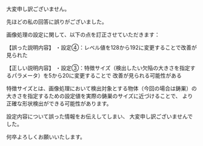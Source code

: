 大変申し訳ございません。

先ほどの私の回答に誤りがございました。

画像処理の設定に関して、以下の点を訂正させていただきます：

【誤った説明内容】
・設定④：レベル値を128から192に変更することで改善が見られた

【正しい説明内容】
・設定③：特徴サイズ（検出したい欠陥の大きさを指定するパラメータ）を5から20に変更することで
改善が見られる可能性がある

特徴サイズとは、画像処理において検出対象とする物体（今回の場合は鋳巣）の
大きさを指定するための設定値を実際の鋳巣のサイズに近づけることで、
より正確な形状検出ができる可能性があります。

設定内容について誤った情報をお伝えしてしまい、
大変申し訳ございませんでした。

何卒よろしくお願いいたします。
